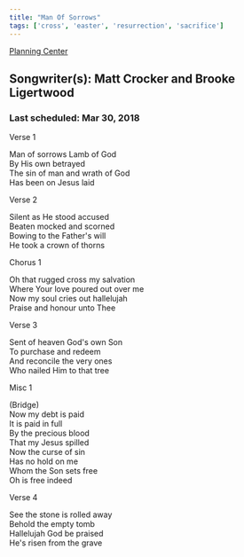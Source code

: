 ```yaml
---
title: "Man Of Sorrows"
tags: ['cross', 'easter', 'resurrection', 'sacrifice']
---
```


[Planning Center](https://services.planningcenteronline.com/songs/12501213)

## Songwriter(s): Matt Crocker and Brooke Ligertwood
### Last scheduled: Mar 30, 2018          

Verse 1  
  
Man of sorrows Lamb of God  
By His own betrayed  
The sin of man and wrath of God  
Has been on Jesus laid  
  
Verse 2  
  
Silent as He stood accused  
Beaten mocked and scorned  
Bowing to the Father's will  
He took a crown of thorns  
  
Chorus 1  
  
Oh that rugged cross my salvation  
Where Your love poured out over me  
Now my soul cries out hallelujah  
Praise and honour unto Thee  
  
Verse 3  
  
Sent of heaven God's own Son  
To purchase and redeem  
And reconcile the very ones  
Who nailed Him to that tree  
  
Misc 1  
  
(Bridge)  
Now my debt is paid  
It is paid in full  
By the precious blood  
That my Jesus spilled  
Now the curse of sin  
Has no hold on me  
Whom the Son sets free  
Oh is free indeed  
  
Verse 4  
  
See the stone is rolled away  
Behold the empty tomb  
Hallelujah God be praised  
He's risen from the grave
